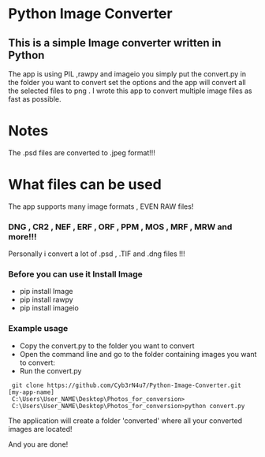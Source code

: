 # Python Image Converter


## This is a simple Image converter written in Python
The app is using PIL ,rawpy and imageio you simply put the convert.py in the folder you want to convert set the options 
and the app will convert all the selected files to png . I wrote this app to convert multiple image files
as fast as possible.
# Notes
The .psd files are converted to .jpeg format!!! 


# What files can be used
The app supports many image formats , EVEN RAW files! 
### DNG , CR2 , NEF , ERF , ORF , PPM , MOS , MRF , MRW and more!!!
Personally i convert a lot of .psd , .TIF and .dng files !!! 
### Before you can use it Install Image

* pip install Image 
* pip install rawpy
* pip install imageio 

### Example usage
* Copy the convert.py to the folder you want to convert
* Open the command line and go to the folder containing images you want to convert:
* Run the convert.py 
```
 git clone https://github.com/Cyb3rN4u7/Python-Image-Converter.git [my-app-name]
 C:\Users\User_NAME\Desktop\Photos_for_conversion> 
 C:\Users\User_NAME\Desktop\Photos_for_conversion>python convert.py
```
 
The application will create a folder 'converted' where all your converted images are located!

And you are done! 


